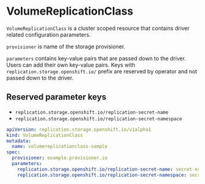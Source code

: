 # VolumeReplicationClass

`VolumeReplicationClass` is a cluster scoped resource that contains driver related configuration parameters.

`provisioner` is name of the storage provisioner.

`parameters` contains key-value pairs that are passed down to the driver. Users can add their own key-value pairs. Keys with `replication.storage.openshift.io/` prefix are reserved by operator and not passed down to the driver.

## Reserved parameter keys

+ `replication.storage.openshift.io/replication-secret-name`
+ `replication.storage.openshift.io/replication-secret-namespace`
  
``` yaml  
apiVersion: replication.storage.openshift.io/v1alpha1
kind: VolumeReplicationClass
metadata:
  name: volumereplicationclass-sample
spec:
  provisioner: example.provisioner.io
  parameters:
    replication.storage.openshift.io/replication-secret-name: secret-name
    replication.storage.openshift.io/replication-secret-namespace: secret-namespace
```
